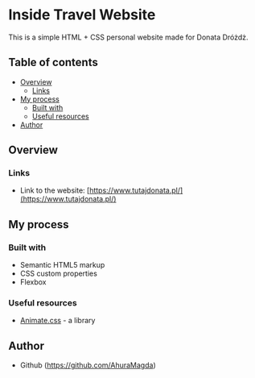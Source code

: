 # Inside Travel Website
This is a simple HTML + CSS personal website made for Donata Dróżdż.

## Table of contents
- [Overview](#overview)
  - [Links](#links)
- [My process](#my-process)
  - [Built with](#built-with)
  - [Useful resources](#useful-resources)
- [Author](#author)


## Overview
### Links
- Link to the website: [https://www.tutajdonata.pl/](https://www.tutajdonata.pl/)

## My process
### Built with
- Semantic HTML5 markup
- CSS custom properties
- Flexbox

### Useful resources
- [Animate.css](https://animate.style/) - a library

## Author
- Github (https://github.com/AhuraMagda)
